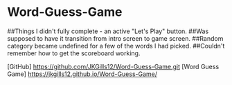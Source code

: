 # Word-Guess-Game

##Things I didn't fully complete - an active "Let's Play" button.
##Was supposed to have it transition from intro screen to game screen.
##Random category became undefined for a few of the words I had picked.
##Couldn't remember how to get the scoreboard working.

[GitHub] https://github.com/JKGills12/Word-Guess-Game.git
[Word Guess Game] https://jkgills12.github.io/Word-Guess-Game/
